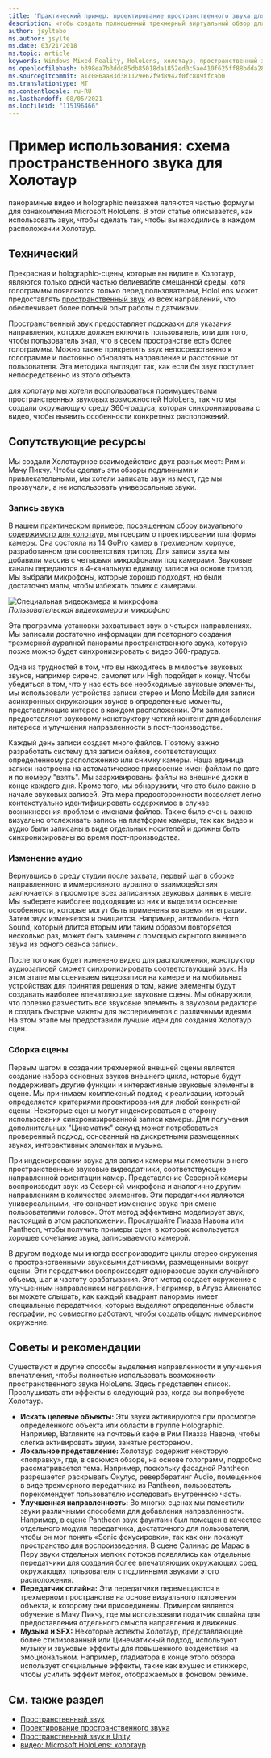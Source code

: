 ```yaml
---
title: 'Практический пример: проектирование пространственного звука для HoloTour'
description: чтобы создать полноценный трехмерный виртуальный обзор для Microsoft HoloLens, панорамные видео и holographic пейзажей являются частью формулы.
author: jsyltebo
ms.author: jsylte
ms.date: 03/21/2018
ms.topic: article
keywords: Windows Mixed Reality, HoloLens, холотаур, пространственный звук, пример внедрения, гарнитура смешанной реальности, гарнитура Windows mixed reality, гарнитура виртуальной реальности, HoloLens, мртк, набор средств смешанной реальности, аудио
ms.openlocfilehash: b398ea7b3ddd85db85018da1852ed0c5ae410f625ff88bdda286e750a517d260
ms.sourcegitcommit: a1c086aa83d381129e62f9d8942f0fc889ffcab0
ms.translationtype: MT
ms.contentlocale: ru-RU
ms.lasthandoff: 08/05/2021
ms.locfileid: "115196466"
---
```

# <a name="case-study-spatial-sound-design-for-holotour"></a>Пример использования: схема пространственного звука для Холотаур

панорамные видео и holographic пейзажей являются частью формулы для ознакомления Microsoft HoloLens. В этой статье описывается, как использовать звук, чтобы сделать так, чтобы вы находились в каждом расположении Холотаур.

## <a name="the-tech"></a>Технический

Прекрасная и holographic-сцены, которые вы видите в Холотаур, являются только одной частью белиевабле смешанной среды. хотя голограммы появляются только перед пользователем, HoloLens может предоставлять [пространственный звук](spatial-sound.md) из всех направлений, что обеспечивает более полный опыт работы с датчиками.

Пространственный звук предоставляет подсказки для указания направления, которое должен включить пользователь, или для того, чтобы пользователь знал, что в своем пространстве есть более голограммы. Можно также прикрепить звук непосредственно к голограмме и постоянно обновлять направление и расстояние от пользователя. Эта методика выглядит так, как если бы звук поступает непосредственно из этого объекта.

для холотаур мы хотели воспользоваться преимуществами пространственных звуковых возможностей HoloLens, так что мы создали окружающую среду 360-градуса, которая синхронизирована с видео, чтобы выявить особенности конкретных расположений.

## <a name="behind-the-scenes"></a>Сопутствующие ресурсы

Мы создали Холотаурное взаимодействие двух разных мест: Рим и Мачу Пикчу. Чтобы сделать эти обзоры подлинными и привлекательными, мы хотели записать звук из мест, где мы прозвучали, а не использовать универсальные звуки.

### <a name="capturing-the-audio"></a>Запись звука

В нашем [практическом примере, посвященном сбору визуального содержимого для холотаур](../out-of-scope/case-study-capturing-and-creating-content-for-holotour.md), мы говорим о проектировании платформы камеры. Она состояла из 14 GoPro камер в трехмерном корпусе, разработанном для соответствия трипод. Для записи звука мы добавили массив с четырьмя микрофонами под камерами. Звуковые каналы передаются в 4-канальную единицу записи на основе трипод. Мы выбрали микрофоны, которые хорошо подходят, но были достаточно малы, чтобы избежать помех с камерами.

![Специальная видеокамера и микрофона](images/camera-rig-microphones-300px.png)<br>
*Пользовательская видеокамера и микрофона*

Эта программа установки захватывает звук в четырех направлениях. Мы записали достаточно информации для повторного создания трехмерной ауралной панорамы пространственного звука, которую позже можно будет синхронизировать с видео 360-градуса.

Одна из трудностей в том, что вы находитесь в милостье звуковых звуков, например сиренс, самолет или High подойдет к концу. Чтобы убедиться в том, что у нас есть все необходимые звуковые элементы, мы использовали устройства записи стерео и Mono Mobile для записи асинхронных окружающих звуков в определенные моменты, представляющие интерес в каждом расположении. Эти записи предоставляют звуковому конструктору четкий контент для добавления интереса и улучшения направленности в пост-производстве.

Каждый день записи создает много файлов. Поэтому важно разработать систему для записи файлов, соответствующих определенному расположению или снимку камеры. Наша единица записи настроена на автоматическое присвоение имен файлам по дате и по номеру "взять". Мы заархивированы файлы на внешние диски в конце каждого дня. Кроме того, мы обнаружили, что это было важно в начале звуковых записей. Эта мера предосторожности позволяет легко контекстуально идентифицировать содержимое в случае возникновения проблем с именами файлов. Также было очень важно визуально отслеживать запись на платформе камеры, так как видео и аудио были записаны в виде отдельных носителей и должны быть синхронизированы во время пост-производства.

### <a name="editing-the-audio"></a>Изменение аудио

Вернувшись в среду студии после захвата, первый шаг в сборке направленного и иммерсивного ауралного взаимодействия заключается в просмотре всех записанных звуковых данных в месте. Мы выберете наиболее подходящие из них и выделили основные особенности, которые могут быть применены во время интеграции. Затем звук изменяется и очищается. Например, автомобиль Horn Sound, который длится вторым или таким образом повторяется несколько раз, может быть заменен с помощью скрытого внешнего звука из одного сеанса записи.

После того как будет изменено видео для расположения, конструктор аудиозаписей сможет синхронизировать соответствующий звук. На этом этапе мы оцениваем видеозаписи на камере и на мобильных устройствах для принятия решения о том, какие элементы будут создавать наиболее впечатляющие звуковые сцены. Мы обнаружили, что полезно разместить все звуковые элементы в звуковом редакторе и создать быстрые макеты для экспериментов с различными идеями. На этом этапе мы предоставили лучшие идеи для создания Холотаур сцен.

### <a name="assembling-the-scene"></a>Сборка сцены

Первым шагом в создании трехмерной внешней сцены является создание набора основных звуков внешнего цикла, которые будут поддерживать другие функции и интерактивные звуковые элементы в сцене. Мы принимаем комплексный подход к реализации, который определяется критериями проектирования для любой конкретной сцены. Некоторые сцены могут индексироваться в сторону использования синхронизированной записи камеры. Для получения дополнительных "Цинематик" секунд может потребоваться проверенный подход, основанный на дискретными размещенных звуках, интерактивных элементах и музыке.

При индексировании звука для записи камеры мы поместили в него пространственные звуковые видеодатчики, соответствующие направленной ориентации камер. Представление Северной камеры воспроизводит звук из Северной микрофона и аналогично другим направлениям в количестве элементов. Эти передатчики являются универсальными, что означает изменение звука при смене пользователями головок. Этот метод эффективно моделирует звук, настоящий в этом расположении. Прослушайте Пиазза Навона или Pantheon, чтобы получить примеры сцен, в которых используется хорошее сочетание звука, записываемого камерой.

В другом подходе мы иногда воспроизводите циклы стерео окружения с пространственными звуковыми датчиками, размещенными вокруг сцены. Эти передатчики воспроизводят одноразовые звуки случайного объема, шаг и частоту срабатывания. Этот метод создает окружение с улучшенным направлением направления. Например, в Агуас Алиенатес вы можете слышать, как каждый квадрант панорамы имеет специальные передатчики, которые выделяют определенные области географии, но совместно работают, чтобы создать общую иммерсивное окружение.

## <a name="tips-and-tricks"></a>Советы и рекомендации

Существуют и другие способы выделения направленности и улучшения впечатления, чтобы полностью использовать возможности пространственного звука HoloLens. Здесь представлен список. Прослушивать эти эффекты в следующий раз, когда вы попробуете Холотаур.
* **Искать целевые объекты:** Эти звуки активируются при просмотре определенного объекта или области в группе Holographic. Например, Взгляните на почтовый кафе в Рим Пиазза Навона, чтобы слегка активировать звуки, занятые рестораном.
* **Локальное представление:** Холотаур содержит некоторую «поправку», где, в своюмся обзоре, на основе голограмм, подробно рассматривается тема. Например, поскольку фасадной Pantheon разрешается раскрывать Окулус, ревербератинг Audio, помещенное в виде трехмерного передатчика из Pantheon, пользователь порекомендует пользователю исследовать внутреннюю часть.
* **Улучшенная направленность:** Во многих сценах мы поместили звуки различными способами для добавления направленности. Например, в сцене Pantheon звук фаунтаин был помещен в качестве отдельного модуля передатчика, достаточного для пользователя, чтобы он мог понять «Sonic фокусировки», так как они покажут пространство для воспроизведения. В сцене Салинас де Марас в Перу звуки отдельных мелких потоков появлялись как отдельные передатчики для создания более впечатляющих окружающих сред, окружающих пользователя с подлинными звуками этого расположения.
* **Передатчик сплайна:** Эти передатчики перемещаются в трехмерном пространстве на основе визуального положения объекта, к которому они присоединены. Примером является обучение в Мачу Пикчу, где мы использовали податчик сплайна для предоставления отдельного смысла направления и движения.
* **Музыка и SFX:** Некоторые аспекты Холотаур, представляющие более стилизованный или Цинематикный подход, используют музыку и звуковые эффекты для повышенного воздействия на эмоциональном. Например, гладиатора в конце этого обзора использует специальные эффекты, такие как вхушес и стинжерс, чтобы усилить эффект меток, отображаемых в фоновом режиме.

## <a name="see-also"></a>См. также раздел

* [Пространственный звук](spatial-sound.md)
* [Проектирование пространственного звука](spatial-sound-design.md)
* [Пространственный звук в Unity](../develop/unity/spatial-sound-in-unity.md)
* [видео: Microsoft HoloLens: холотаур](https://www.youtube.com/watch?v=pLd9WPlaMpY)
